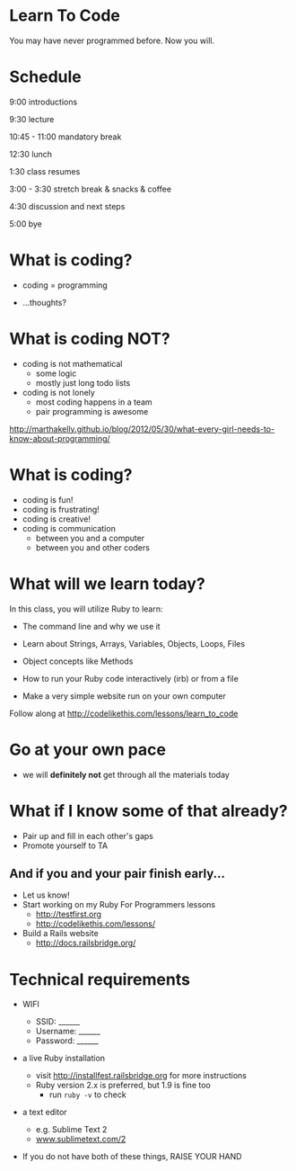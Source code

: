# Learn To Code

You may have never programmed before. Now you will.

# Schedule

9:00 introductions

9:30 lecture

10:45 - 11:00 mandatory break

12:30 lunch

1:30 class resumes

3:00 - 3:30 stretch break & snacks & coffee

4:30 discussion and next steps

5:00 bye

# What is coding?

* coding = programming

* ...thoughts?

# What is coding NOT?

* coding is not mathematical
  * some logic
  * mostly just long todo lists
* coding is not lonely
  * most coding happens in a team
  * pair programming is awesome

<http://marthakelly.github.io/blog/2012/05/30/what-every-girl-needs-to-know-about-programming/>

# What is coding?

* coding is fun!
* coding is frustrating!
* coding is creative!
* coding is communication
  * between you and a computer
  * between you and other coders

# What will we learn today?

In this class, you will utilize Ruby to learn:

*  The command line and why we use it
*  Learn about Strings, Arrays, Variables, Objects, Loops, Files
*  Object concepts like Methods

*  How to run your Ruby code interactively (irb) or from a file
*  Make a very simple website run on your own computer

Follow along at http://codelikethis.com/lessons/learn_to_code

# Go at your own pace

* we will **definitely not** get through all the materials today

# What if I know some of that already?

* Pair up and fill in each other's gaps
* Promote yourself to TA

## And if you and your pair finish early...

* Let us know!
* Start working on my Ruby For Programmers lessons
  * http://testfirst.org
  * http://codelikethis.com/lessons/
* Build a Rails website
  * http://docs.railsbridge.org/

# Technical requirements

* WIFI
  * SSID: ______
  * Username: ______
  * Password: ______
* a live Ruby installation
  * visit http://installfest.railsbridge.org for more instructions
  * Ruby version 2.x is preferred, but 1.9 is fine too
    * run `ruby -v` to check
* a text editor
  * e.g. Sublime Text 2
  * www.sublimetext.com/2

* If you do not have both of these things, RAISE YOUR HAND

